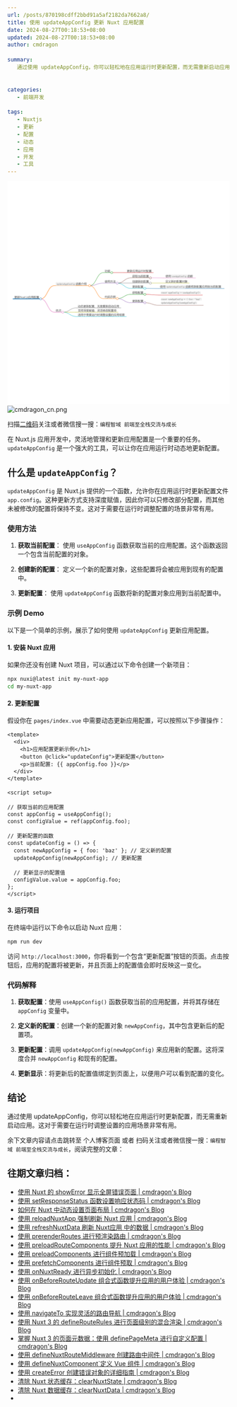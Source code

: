 ```yaml
---
url: /posts/870198cdff2bbd91a5af2182da7662a8/
title: 使用 updateAppConfig 更新 Nuxt 应用配置
date: 2024-08-27T00:18:53+08:00
updated: 2024-08-27T00:18:53+08:00
author: cmdragon

summary:
   通过使用 updateAppConfig，你可以轻松地在应用运行时更新配置，而无需重新启动应用。这对于需要在运行时调整设置的应用场景非常有用。


categories:
   - 前端开发

tags:
   - Nuxtjs
   - 更新
   - 配置
   - 动态
   - 应用
   - 开发
   - 工具
---
```


<img src="/images/2024_08_27 10_30_36.png" title="2024_08_27 10_30_36.png" alt="2024_08_27 10_30_36.png"/>

<img src="https://api2.cmdragon.cn/upload/cmder/20250304_012821924.jpg" title="cmdragon_cn.png" alt="cmdragon_cn.png"/>


扫描[二维码](https://api2.cmdragon.cn/upload/cmder/20250304_012821924.jpg)关注或者微信搜一搜：`编程智域 前端至全栈交流与成长`



在 Nuxt.js 应用开发中，灵活地管理和更新应用配置是一个重要的任务。`updateAppConfig` 是一个强大的工具，可以让你在应用运行时动态地更新配置。

## 什么是 `updateAppConfig`？

`updateAppConfig` 是 Nuxt.js 提供的一个函数，允许你在应用运行时更新配置文件 `app.config`。这种更新方式支持深度赋值，因此你可以只修改部分配置，而其他未被修改的配置将保持不变。这对于需要在运行时调整配置的场景非常有用。

### 使用方法

1. **获取当前配置**：
   使用 `useAppConfig` 函数获取当前的应用配置。这个函数返回一个包含当前配置的对象。

2. **创建新的配置**：
   定义一个新的配置对象，这些配置将会被应用到现有的配置中。

3. **更新配置**：
   使用 `updateAppConfig` 函数将新的配置对象应用到当前配置中。

### 示例 Demo

以下是一个简单的示例，展示了如何使用 `updateAppConfig` 更新应用配置。

#### 1. 安装 Nuxt 应用

如果你还没有创建 Nuxt 项目，可以通过以下命令创建一个新项目：

```bash
npx nuxi@latest init my-nuxt-app
cd my-nuxt-app
```

#### 2. 更新配置

假设你在 `pages/index.vue` 中需要动态更新应用配置，可以按照以下步骤操作：

```vue
<template>
  <div>
    <h1>应用配置更新示例</h1>
    <button @click="updateConfig">更新配置</button>
    <p>当前配置: {{ appConfig.foo }}</p>
  </div>
</template>

<script setup>

// 获取当前的应用配置
const appConfig = useAppConfig();
const configValue = ref(appConfig.foo);

// 更新配置的函数
const updateConfig = () => {
  const newAppConfig = { foo: 'baz' }; // 定义新的配置
  updateAppConfig(newAppConfig); // 更新配置

  // 更新显示的配置值
  configValue.value = appConfig.foo;
};
</script>
```

#### 3. 运行项目

在终端中运行以下命令以启动 Nuxt 应用：

```bash
npm run dev
```

访问 `http://localhost:3000`，你将看到一个包含“更新配置”按钮的页面。点击按钮后，应用的配置将被更新，并且页面上的配置值会即时反映这一变化。

### 代码解释

1. **获取配置**：使用 `useAppConfig()` 函数获取当前的应用配置，并将其存储在 `appConfig` 变量中。

2. **定义新的配置**：创建一个新的配置对象 `newAppConfig`，其中包含更新后的配置项。

3. **更新配置**：调用 `updateAppConfig(newAppConfig)` 来应用新的配置。这将深度合并 `newAppConfig` 和现有的配置。

4. **更新显示**：将更新后的配置值绑定到页面上，以便用户可以看到配置的变化。

## 结论

通过使用 updateAppConfig，你可以轻松地在应用运行时更新配置，而无需重新启动应用。这对于需要在运行时调整设置的应用场景非常有用。

余下文章内容请点击跳转至 个人博客页面 或者 扫码关注或者微信搜一搜：`编程智域 前端至全栈交流与成长`，阅读完整的文章：

## 往期文章归档：

- [使用 Nuxt 的 showError 显示全屏错误页面 | cmdragon's Blog](https://blog.cmdragon.cn/posts/54debfbfcb8e75989b8e0efe82573a86/)
- [使用 setResponseStatus 函数设置响应状态码 | cmdragon's Blog](https://blog.cmdragon.cn/posts/302e9ee7406d6304cf38978e07b4480c/)
- [如何在 Nuxt 中动态设置页面布局 | cmdragon's Blog](https://blog.cmdragon.cn/posts/4c7fb169913298de59cbe19fcbaac8d3/)
- [使用 reloadNuxtApp 强制刷新 Nuxt 应用 | cmdragon's Blog](https://blog.cmdragon.cn/posts/f47b024ff8b1e13c71741951067ae579/)
- [使用 refreshNuxtData 刷新 Nuxt应用 中的数据 | cmdragon's Blog](https://blog.cmdragon.cn/posts/1d66580f8a7e8510b9f9af6272aecc2e/)
- [使用 prerenderRoutes 进行预渲染路由 | cmdragon's Blog](https://blog.cmdragon.cn/posts/87586efe60054fbbb53f151d9025f356/)
- [使用 preloadRouteComponents 提升 Nuxt 应用的性能 | cmdragon's Blog](https://blog.cmdragon.cn/posts/476d81c3a7972e5b8d84db523437836c/)
- [使用 preloadComponents 进行组件预加载 | cmdragon's Blog](https://blog.cmdragon.cn/posts/b54b94bb4434e506c17b07f68a13bf94/)
- [使用 prefetchComponents 进行组件预取 | cmdragon's Blog](https://blog.cmdragon.cn/posts/a87f935f1fba15457925fce9d47af8f4/)
- [使用 onNuxtReady 进行异步初始化 | cmdragon's Blog](https://blog.cmdragon.cn/posts/838b6733c038fcb291025b2c777b3e8b/)
- [使用 onBeforeRouteUpdate 组合式函数提升应用的用户体验 | cmdragon's Blog](https://blog.cmdragon.cn/posts/d400882a80839b72cf628a6de608f0e8/)
- [使用 onBeforeRouteLeave 组合式函数提升应用的用户体验 | cmdragon's Blog](https://blog.cmdragon.cn/posts/ec76c32456eed5c68935b916beb053c2/)
- [使用 navigateTo 实现灵活的路由导航 | cmdragon's Blog](https://blog.cmdragon.cn/posts/f68163dee0a38a46b874f4885c661f48/)
- [使用 Nuxt 3 的 defineRouteRules 进行页面级别的混合渲染 | cmdragon's Blog](https://blog.cmdragon.cn/posts/a067b4aecdd04032860d7102ebcef604/)
- [掌握 Nuxt 3 的页面元数据：使用 definePageMeta 进行自定义配置 | cmdragon's Blog](https://blog.cmdragon.cn/posts/e0ecc27dccf7a9a8d8bf9a2d4fd3f00b/)
- [使用 defineNuxtRouteMiddleware 创建路由中间件 | cmdragon's Blog](https://blog.cmdragon.cn/posts/9820edb9b255785446531ea7b1ac2269/)
- [使用 defineNuxtComponent`定义 Vue 组件 | cmdragon's Blog](https://blog.cmdragon.cn/posts/8e9977db3a733bc649877087c3b87e91/)
- [使用 createError 创建错误对象的详细指南 | cmdragon's Blog](https://blog.cmdragon.cn/posts/58c4afd983d5e7a26462c4830ef807b5/)
- [清除 Nuxt 状态缓存：clearNuxtState | cmdragon's Blog](https://blog.cmdragon.cn/posts/54aef7263724952013d0fd71fcdcb38e/)
- [清除 Nuxt 数据缓存：clearNuxtData | cmdragon's Blog](https://blog.cmdragon.cn/posts/b14ec150986ae8b8e56d2c37637e04fd/)
-

